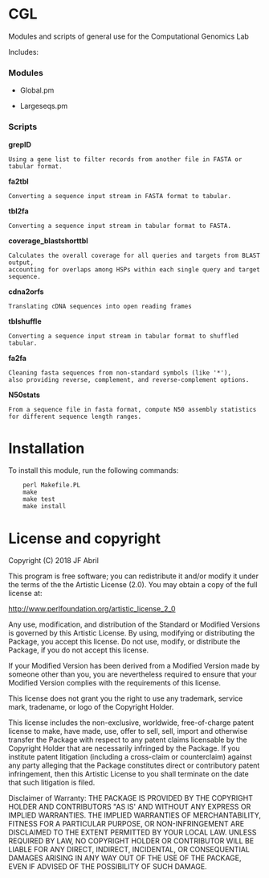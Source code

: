 # CGL

Modules and scripts of general use for the Computational Genomics Lab

Includes:

### Modules

* Global.pm

* Largeseqs.pm


### Scripts

**grepID** 

```
Using a gene list to filter records from another file in FASTA or tabular format.
```

**fa2tbl** 

```
Converting a sequence input stream in FASTA format to tabular.
```

**tbl2fa**

```
Converting a sequence input stream in tabular format to FASTA.
```

**coverage_blastshorttbl**

```
Calculates the overall coverage for all queries and targets from BLAST output, 
accounting for overlaps among HSPs within each single query and target sequence.
```

**cdna2orfs**

```
Translating cDNA sequences into open reading frames
```

**tblshuffle**

```
Converting a sequence input stream in tabular format to shuffled tabular.
```

**fa2fa**

```
Cleaning fasta sequences from non-standard symbols (like '*'), 
also providing reverse, complement, and reverse-complement options.
```

**N50stats**

```
From a sequence file in fasta format, compute N50 assembly statistics
for different sequence length ranges.
```


# Installation

To install this module, run the following commands:

```
	perl Makefile.PL
	make
	make test
	make install
```

# License and copyright

Copyright (C) 2018 JF Abril

This program is free software; you can redistribute it and/or modify it
under the terms of the the Artistic License (2.0). You may obtain a
copy of the full license at:

<http://www.perlfoundation.org/artistic_license_2_0>

Any use, modification, and distribution of the Standard or Modified
Versions is governed by this Artistic License. By using, modifying or
distributing the Package, you accept this license. Do not use, modify,
or distribute the Package, if you do not accept this license.

If your Modified Version has been derived from a Modified Version made
by someone other than you, you are nevertheless required to ensure that
your Modified Version complies with the requirements of this license.

This license does not grant you the right to use any trademark, service
mark, tradename, or logo of the Copyright Holder.

This license includes the non-exclusive, worldwide, free-of-charge
patent license to make, have made, use, offer to sell, sell, import and
otherwise transfer the Package with respect to any patent claims
licensable by the Copyright Holder that are necessarily infringed by the
Package. If you institute patent litigation (including a cross-claim or
counterclaim) against any party alleging that the Package constitutes
direct or contributory patent infringement, then this Artistic License
to you shall terminate on the date that such litigation is filed.

Disclaimer of Warranty: THE PACKAGE IS PROVIDED BY THE COPYRIGHT HOLDER
AND CONTRIBUTORS "AS IS' AND WITHOUT ANY EXPRESS OR IMPLIED WARRANTIES.
THE IMPLIED WARRANTIES OF MERCHANTABILITY, FITNESS FOR A PARTICULAR
PURPOSE, OR NON-INFRINGEMENT ARE DISCLAIMED TO THE EXTENT PERMITTED BY
YOUR LOCAL LAW. UNLESS REQUIRED BY LAW, NO COPYRIGHT HOLDER OR
CONTRIBUTOR WILL BE LIABLE FOR ANY DIRECT, INDIRECT, INCIDENTAL, OR
CONSEQUENTIAL DAMAGES ARISING IN ANY WAY OUT OF THE USE OF THE PACKAGE,
EVEN IF ADVISED OF THE POSSIBILITY OF SUCH DAMAGE.

